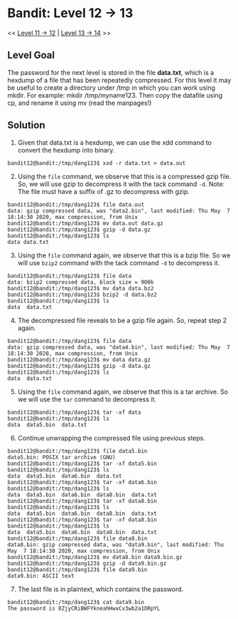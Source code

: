 # Bandit: Level 12 -> 13
<< [Level 11 -> 12](https://github.com/Dennis-Dang/OverTheWire/blob/main/0_bandit/level_11-12.md) | [Level 13 -> 14](https://github.com/Dennis-Dang/OverTheWire/blob/main/0_bandit/level_13-14.md) >>

## Level Goal
The password for the next level is stored in the file **data.txt**, which is a hexdump of a file that has been repeatedly compressed. For this level it may be useful to create a directory under /tmp in which you can work using mkdir. For example: mkdir /tmp/myname123. Then copy the datafile using cp, and rename it using mv (read the manpages!)

## Solution
1. Given that data.txt is a hexdump, we can use the xdd command to convert the hexdump into binary.
```console 
bandit12@bandit:/tmp/dang123$ xxd -r data.txt > data.out
```

2. Using the `file` command, we observe that this is a compressed gzip file. So, we will use gzip to decompress it with the tack command `-d`.
   Note: The file must have a suffix of .gz to decompress with gzip.
```console
bandit12@bandit:/tmp/dang123$ file data.out
data: gzip compressed data, was "data2.bin", last modified: Thu May  7 18:14:30 2020, max compression, from Unix
bandit12@bandit:/tmp/dang123$ mv data.out data.gz
bandit12@bandit:/tmp/dang123$ gzip -d data.gz
bandit12@bandit:/tmp/dang123$ ls
data data.txt
```

3. Using the `file` command again, we observe that this is a bzip file. So we will use `bzip2` command with the tack command `-d` to decompress it.
```
bandit12@bandit:/tmp/dang123$ file data
data: bzip2 compressed data, block size = 900k
bandit12@bandit:/tmp/dang123$ mv data data.bz2
bandit12@bandit:/tmp/dang123$ bzip2 -d data.bz2
bandit12@bandit:/tmp/dang123$ ls
data  data.txt
```
4. The decompressed file reveals to be a gzip file again. So, repeat step 2 again.
```console
bandit12@bandit:/tmp/dang123$ file data
data: gzip compressed data, was "data4.bin", last modified: Thu May  7 18:14:30 2020, max compression, from Unix
bandit12@bandit:/tmp/dang123$ mv data data.gz
bandit12@bandit:/tmp/dang123$ gzip -d data.gz
bandit12@bandit:/tmp/dang123$ ls
data  data.txt
```
5. Using the `file` command again, we observe that this is a tar archive. So we will use the `tar` command to decompress it.
```console
bandit12@bandit:/tmp/dang123$ tar -xf data
bandit12@bandit:/tmp/dang123$ ls
data  data5.bin  data.txt
```
6. Continue unwrapping the compressed file using previous steps.
```console
bandit12@bandit:/tmp/dang123$ file data5.bin
data5.bin: POSIX tar archive (GNU)
bandit12@bandit:/tmp/dang123$ tar -xf data5.bin
bandit12@bandit:/tmp/dang123$ ls
data  data5.bin  data6.bin  data.txt
bandit12@bandit:/tmp/dang123$ tar -xf data6.bin
bandit12@bandit:/tmp/dang123$ ls
data  data5.bin  data6.bin  data8.bin  data.txt
bandit12@bandit:/tmp/dang123$ tar -xf data8.bin
bandit12@bandit:/tmp/dang123$ ls
data  data5.bin  data6.bin  data8.bin  data.txt
bandit12@bandit:/tmp/dang123$ tar -xf data8.bin
bandit12@bandit:/tmp/dang123$ ls
data  data5.bin  data6.bin  data8.bin  data.txt
bandit12@bandit:/tmp/dang123$ file data8.bin
data8.bin: gzip compressed data, was "data9.bin", last modified: Thu May  7 18:14:30 2020, max compression, from Unix
bandit12@bandit:/tmp/dang123$ mv data8.bin data9.bin.gz
bandit12@bandit:/tmp/dang123$ gzip -d data9.bin.gz
bandit12@bandit:/tmp/dang123$ file data9.bin
data9.bin: ASCII text
```
7. The last file is in plaintext, which contains the password.
```console 
bandit12@bandit:/tmp/dang123$ cat data9.bin
The password is 8ZjyCRiBWFYkneahHwxCv3wb2a1ORpYL
```

